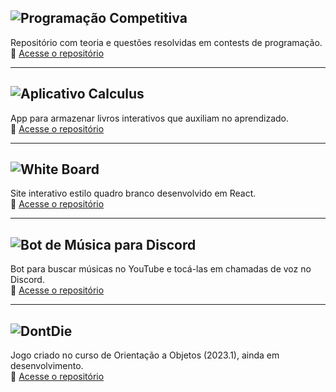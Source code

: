 ## ![Programação Competitiva](https://img.shields.io/badge/Programação%20Competitiva-blue?style=for-the-badge)
Repositório com teoria e questões resolvidas em contests de programação.  
🔗 [Acesse o repositório](https://github.com/Nanashii76/comp_prog)

---

## ![Aplicativo Calculus](https://img.shields.io/badge/Aplicativo%20Calculus-green?style=for-the-badge)
App para armazenar livros interativos que auxiliam no aprendizado.  
🔗 [Acesse o repositório](https://github.com/fga-eps-mds/2024.1-CALCULUS-DOC)

---

## ![White Board](https://img.shields.io/badge/White%20Board-yellow?style=for-the-badge)
Site interativo estilo quadro branco desenvolvido em React.  
🔗 [Acesse o repositório](https://github.com/Nanashii76/whiteBoard)

---

## ![Bot de Música para Discord](https://img.shields.io/badge/Bot%20de%20Música%20para%20Discord-orange?style=for-the-badge)
Bot para buscar músicas no YouTube e tocá-las em chamadas de voz no Discord.  
🔗 [Acesse o repositório](https://github.com/Nanashii76/youBot)

---

## ![DontDie](https://img.shields.io/badge/DontDie-red?style=for-the-badge)
Jogo criado no curso de Orientação a Objetos (2023.1), ainda em desenvolvimento.  
🔗 [Acesse o repositório](https://github.com/Nanashii76/DontDie)
